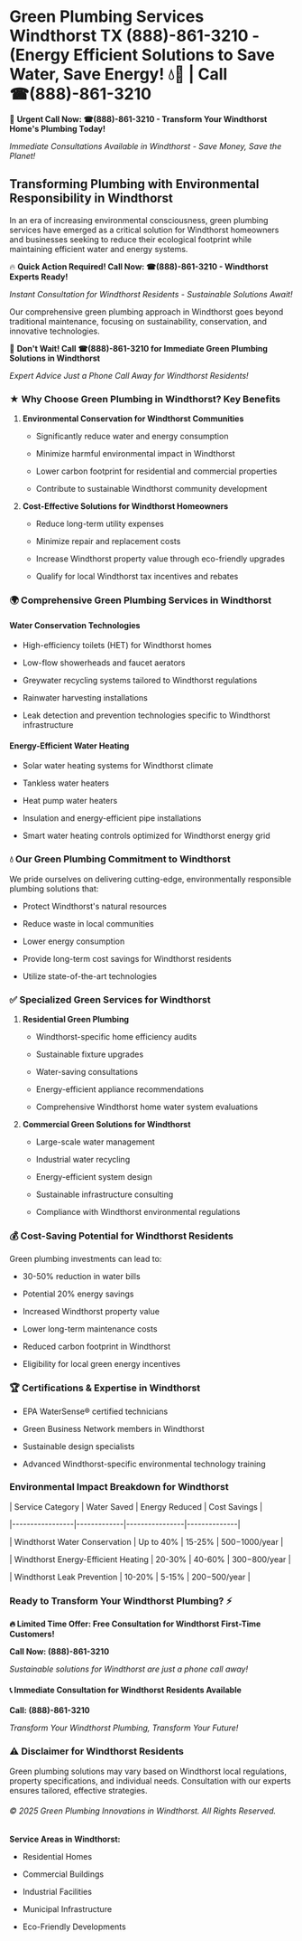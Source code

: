 # Green Plumbing Services Windthorst TX (888)-861-3210 - (Energy Efficient Solutions to Save Water, Save Energy! 💧🌿 | Call ☎(888)-861-3210

🚨 **Urgent Call Now: ☎(888)-861-3210 - Transform Your Windthorst Home's Plumbing Today!**
*Immediate Consultations Available in Windthorst - Save Money, Save the Planet!*

## Transforming Plumbing with Environmental Responsibility in Windthorst

In an era of increasing environmental consciousness, green plumbing services have emerged as a critical solution for Windthorst homeowners and businesses seeking to reduce their ecological footprint while maintaining efficient water and energy systems. 

🔥 **Quick Action Required! Call Now: ☎(888)-861-3210 - Windthorst Experts Ready!**
*Instant Consultation for Windthorst Residents - Sustainable Solutions Await!*

Our comprehensive green plumbing approach in Windthorst goes beyond traditional maintenance, focusing on sustainability, conservation, and innovative technologies.

🚨 **Don't Wait! Call ☎(888)-861-3210 for Immediate Green Plumbing Solutions in Windthorst**
*Expert Advice Just a Phone Call Away for Windthorst Residents!*

### ★ Why Choose Green Plumbing in Windthorst? Key Benefits

1. **Environmental Conservation for Windthorst Communities** 
   - Significantly reduce water and energy consumption
   - Minimize harmful environmental impact in Windthorst
   - Lower carbon footprint for residential and commercial properties
   - Contribute to sustainable Windthorst community development

2. **Cost-Effective Solutions for Windthorst Homeowners** 
   - Reduce long-term utility expenses
   - Minimize repair and replacement costs
   - Increase Windthorst property value through eco-friendly upgrades
   - Qualify for local Windthorst tax incentives and rebates

### 🌍 Comprehensive Green Plumbing Services in Windthorst

#### Water Conservation Technologies
- High-efficiency toilets (HET) for Windthorst homes
- Low-flow showerheads and faucet aerators
- Greywater recycling systems tailored to Windthorst regulations
- Rainwater harvesting installations
- Leak detection and prevention technologies specific to Windthorst infrastructure

#### Energy-Efficient Water Heating
- Solar water heating systems for Windthorst climate
- Tankless water heaters
- Heat pump water heaters
- Insulation and energy-efficient pipe installations
- Smart water heating controls optimized for Windthorst energy grid

### 💧 Our Green Plumbing Commitment to Windthorst

We pride ourselves on delivering cutting-edge, environmentally responsible plumbing solutions that:
- Protect Windthorst's natural resources
- Reduce waste in local communities
- Lower energy consumption
- Provide long-term cost savings for Windthorst residents
- Utilize state-of-the-art technologies

### ✅ Specialized Green Services for Windthorst

1. **Residential Green Plumbing**
   - Windthorst-specific home efficiency audits
   - Sustainable fixture upgrades
   - Water-saving consultations
   - Energy-efficient appliance recommendations
   - Comprehensive Windthorst home water system evaluations

2. **Commercial Green Solutions for Windthorst**
   - Large-scale water management
   - Industrial water recycling
   - Energy-efficient system design
   - Sustainable infrastructure consulting
   - Compliance with Windthorst environmental regulations

### 💰 Cost-Saving Potential for Windthorst Residents

Green plumbing investments can lead to:
- 30-50% reduction in water bills
- Potential 20% energy savings
- Increased Windthorst property value
- Lower long-term maintenance costs
- Reduced carbon footprint in Windthorst
- Eligibility for local green energy incentives

### 🏆 Certifications & Expertise in Windthorst

- EPA WaterSense® certified technicians
- Green Business Network members in Windthorst
- Sustainable design specialists
- Advanced Windthorst-specific environmental technology training

### Environmental Impact Breakdown for Windthorst

| Service Category | Water Saved | Energy Reduced | Cost Savings |
|-----------------|-------------|----------------|--------------|
| Windthorst Water Conservation | Up to 40% | 15-25% | $500-$1000/year |
| Windthorst Energy-Efficient Heating | 20-30% | 40-60% | $300-$800/year |
| Windthorst Leak Prevention | 10-20% | 5-15% | $200-$500/year |

### Ready to Transform Your Windthorst Plumbing? ⚡

**🔥 Limited Time Offer: Free Consultation for Windthorst First-Time Customers!**

**Call Now: (888)-861-3210**
*Sustainable solutions for Windthorst are just a phone call away!*

#### 📞 Immediate Consultation for Windthorst Residents Available

**Call: (888)-861-3210**
*Transform Your Windthorst Plumbing, Transform Your Future!*

### ⚠️ Disclaimer for Windthorst Residents

Green plumbing solutions may vary based on Windthorst local regulations, property specifications, and individual needs. Consultation with our experts ensures tailored, effective strategies.

###### © 2025 Green Plumbing Innovations in Windthorst. All Rights Reserved.

**Service Areas in Windthorst:** 
- Residential Homes
- Commercial Buildings
- Industrial Facilities
- Municipal Infrastructure
- Eco-Friendly Developments